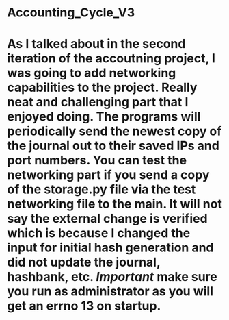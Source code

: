 # Accounting_Cycle_V3
# As I talked about in the second iteration of the accoutning project, I was going to add networking capabilities to the project. Really neat and challenging part that I enjoyed doing. The programs will periodically send the newest copy of the journal out to their saved IPs and port numbers. You can test the networking part if you send a copy of the storage.py file via the test networking file to the main. It will not say the external change is verified which is because I changed the input for initial hash generation and did not update the journal, hashbank, etc. *Important* make sure you run as administrator as you will get an errno 13 on startup.
